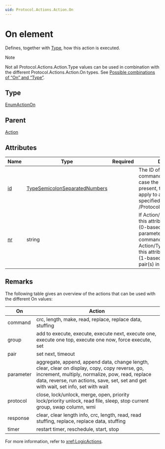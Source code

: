 ```yaml
---
uid: Protocol.Actions.Action.On
---
```


# On element

Defines, together with [Type](xref:Protocol.Actions.Action.Type), how this action is executed.

> [!NOTE]
> Not all Protocol.Actions.Action.Type values can be used in combination with the different Protocol.Actions.Action.On types. See [Possible combinations of “On” and “Type”](xref:LogicActionsOverview).

## Type

[EnumActionOn](xref:Protocol-EnumActionOn)

## Parent

[Action](xref:Protocol.Actions.Action)

## Attributes

|Name|Type|Required|Description|
|--- |--- |--- |--- |
|[id](xref:Protocol.Actions.Action.On-id)|[TypeSemicolonSeparatedNumbers](xref:Protocol-TypeSemicolonSeparatedNumbers)||The ID of the parameter, command, response, etc. In case the "id" attribute is not present, the trigger will apply to all items of the type specified in /Protocol/Actions/Action/On.|
|[nr](xref:Protocol.Actions.Action.On-nr)|string||If Action/Type is "reverse", this attribute specifies the (0-based) position(s) of the parameter(s) in the command/response. If Action/Type is "set next", this attribute specifies the (1-based) position(s) of the pair(s) in the group.|

## Remarks

The following table gives an overview of the actions that can be used with the different On values:

|On|Action|
|--- |--- |
|command|crc, length, make, read, replace, replace data, stuffing|
|group|add to execute, execute, execute next, execute one, execute one top, execute one now, force execute, set|
|pair| set next, timeout|
|parameter| aggregate, append, append data, change length, clear, clear on display, copy, copy reverse, go, increment, multiply, normalize, pow, read, replace data, reverse, run actions, save, set, set and get with wait, set info, set with wait|
|protocol|close, lock/unlock, merge, open, priority lock/priority unlock, read file, sleep, stop current group, swap column, wmi|
|response|clear, clear length info, crc, length, read, read stuffing, replace, replace data, stuffing|
|timer|restart timer, reschedule, start, stop|

For more information, refer to <xref:LogicActions>.
